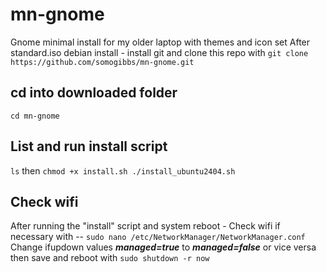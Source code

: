 # mn-gnome
Gnome minimal install for my older laptop with themes and icon set
After standard.iso debian install - install git and clone this repo with `git clone https://github.com/somogibbs/mn-gnome.git` 
## cd into downloaded folder 
`cd mn-gnome`
## List and run install script
`ls` then `chmod +x install.sh ./install_ubuntu2404.sh`
## Check wifi
After running the "install" script and system reboot -
Check wifi if necessary with -- `sudo nano /etc/NetworkManager/NetworkManager.conf`
Change ifupdown values ***managed=true*** to ***managed=false*** or vice versa then save and reboot with `sudo shutdown -r now`


